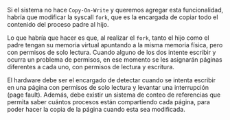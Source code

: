 Si el sistema no hace `Copy-On-Write` y queremos agregar esta funcionalidad, habría que modificar la syscall `fork`, que es la encargada de copiar todo el contenido del proceso padre al hijo.

Lo que habría que hacer es que, al realizar el `fork`, tanto el hijo como el padre tengan su memoria virtual apuntando a la misma memoria física, pero con permisos de solo lectura. Cuando alguno de los dos intente escribir y ocurra un problema de permisos, en ese momento se les asignarán páginas diferentes a cada uno, con permisos de lectura y escritura.

El hardware debe ser el encargado de detectar cuando se intenta escribir en una página con permisos de solo lectura y levantar una interrupción (page fault). Además, debe existir un sistema de conteo de referencias que permita saber cuántos procesos están compartiendo cada página, para poder hacer la copia de la página cuando esta sea modificada.
